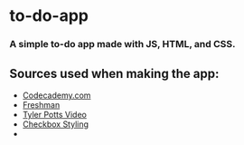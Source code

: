 # to-do-app
### A simple to-do app made with JS, HTML, and CSS.
## Sources used when making the app:
- [Codecademy.com](https://www.codecademy.com/learn/paths/front-end-engineer-career-path)
- [Freshman](https://freshman.tech/todo-list/#render-the-todo-items)
- [Tyler Potts Video](https://www.youtube.com/watch?v=MkESyVB4oUw)
- [Checkbox Styling](https://www.html5canvastutorials.com/blog/2012/06/custom-form-radio-checkbox/)
- 

